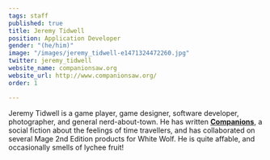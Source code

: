 ```yaml
---
tags: staff
published: true
title: Jeremy Tidwell
position: Application Developer
gender: "(he/him)"
image: "/images/jeremy_tidwell-e1471324472260.jpg"
twitter: jeremy_tidwell
website_name: companionsaw.org
website_url: http://www.companionsaw.org/
order: 1

---
```

Jeremy Tidwell is a game player, game designer, software developer, photographer, and general nerd-about-town. He has written [**Companions**](http://www.companionsaw.org/), a social fiction about the feelings of time travellers, and has collaborated on several Mage 2nd Edition products for White Wolf. He is quite affable, and occasionally smells of lychee fruit!